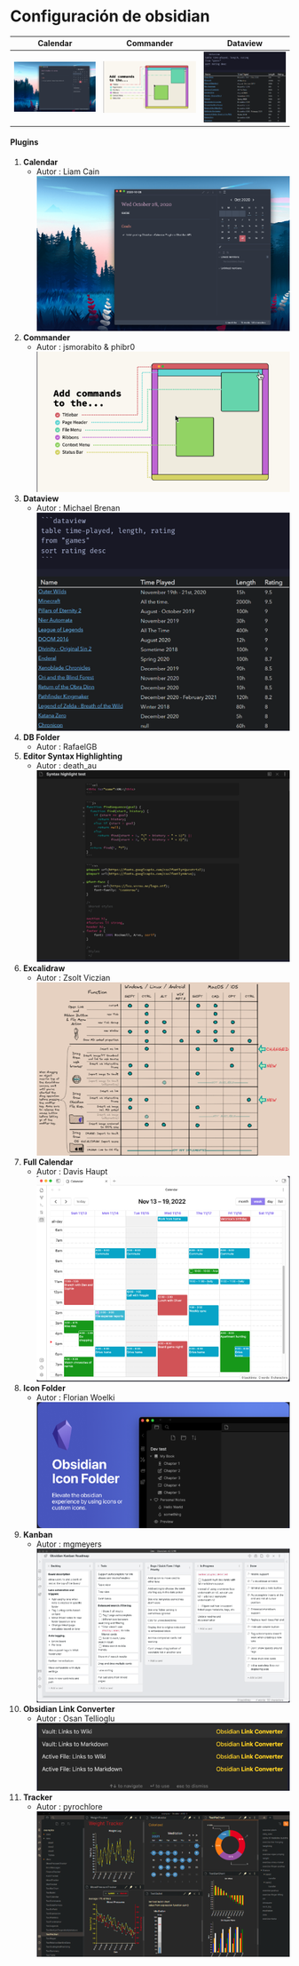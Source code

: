 # Configuración de obsidian


| Calendar                         | Commander               | Dataview                       |
| -------------------------------- | ----------------------- | ------------------------------ |
| ![Calendar](/Media/Calendar.png) | ![Commander](/Media/Commander.png) | ![Dataview](/Media/Dataview.png) |

#### Plugins
1. **Calendar** 
	- Autor : Liam Cain
	![Calendar|450](/Media/Calendar.png)
2. **Commander**
	- Autor : jsmorabito & phibr0
	![Commander](/Media/Commander.png)
3. **Dataview**
	- Autor : Michael Brenan
	![Dataview](/Media/Dataview.png)
4. **DB Folder**
	- Autor : RafaelGB
5. **Editor Syntax Highlighting**
	- Autor : death_au
	![Highlighting](/Media/Highlighting.png)
6. **Excalidraw**
	- Autor : Zsolt Viczian
	![Excalidraw](/Media/Excalidraw.png)
7. **Full Calendar**
	- Autor : Davis Haupt
	![Full calendar](/Media/Full-Calendar.png)
8. **Icon Folder**
	- Autor : Florian Woelki
	![Icon](/Media/Icon-Folder.png)
9. **Kanban**
	- Autor : mgmeyers
	![Kanban](/Media/Kanban.png)
10. **Obsidian Link Converter**
	- Autor : Osan Tellioglu
	![Obsidian Link Converter](/Media/Obsidian-Link-Converter.png)
11. **Tracker**
	- Autor : pyrochlore
	![Tracker](/Media/Tracker.png)
